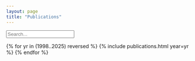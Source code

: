 ```yaml
---
layout: page
title: "Publications"
---
```


<script>
function myFunction() {
  // Declare variables
  var input, filter, table, ul, li, i, txtValue, year;
  input = document.getElementById("myInput");
  filter = input.value.toUpperCase();

  for (year = 1998; year <= 2025; year++) {
	  ul = document.getElementById("papers_" + year); 
	  if (ul) {
	  li = ul.getElementsByTagName("li");

	  for (i = 0; i < li.length; i++) {
	    txtValue = li[i].textContent || li[i].innerText;
	    if (txtValue.toUpperCase().indexOf(filter) > -1) {
		    li[i].style.display = "";
	    } else {
		    li[i].style.display = "none";
	    }
	  }
      }
  }
}
</script>

<input type="text" id="myInput" onkeyup="myFunction()" placeholder="Search...">

{% for yr in (1998..2025) reversed %}
{% include publications.html year=yr %}
{% endfor %}
